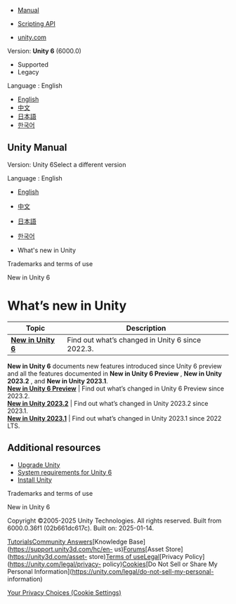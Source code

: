 [](https://docs.unity3d.com)

  * [Manual](../Manual/index.html)
  * [Scripting API](../ScriptReference/index.html)

  * [unity.com](https://unity.com/)

Version: **Unity 6** (6000.0)

  * Supported
  * Legacy

Language : English

  * [English](/Manual/WhatsNew.html)
  * [中文](/cn/current/Manual/WhatsNew.html)
  * [日本語](/ja/current/Manual/WhatsNew.html)
  * [한국어](/kr/current/Manual/WhatsNew.html)

[](https://docs.unity3d.com)

## Unity Manual

Version: Unity 6Select a different version

Language : English

  * [English](/Manual/WhatsNew.html)
  * [中文](/cn/current/Manual/WhatsNew.html)
  * [日本語](/ja/current/Manual/WhatsNew.html)
  * [한국어](/kr/current/Manual/WhatsNew.html)

  * What's new in Unity

[](TermsOfUse.html)

Trademarks and terms of use

[](WhatsNewUnity6.html)

New in Unity 6

# What’s new in Unity

**Topic** | **Description**  
---|---  
**[New in Unity 6](WhatsNewUnity6.html)** | Find out what’s changed in Unity 6 since 2022.3.   
**New in Unity 6** documents new features introduced since Unity 6 preview and
all the features documented in **New in Unity 6 Preview** , **New in Unity
2023.2** , and **New in Unity 2023.1**.  
**[New in Unity 6 Preview](WhatsNewUnity6Preview.html)** | Find out what’s changed in Unity 6 Preview since 2023.2.  
**[New in Unity 2023.2](WhatsNew20232.html)** | Find out what’s changed in Unity 2023.2 since 2023.1.  
**[New in Unity 2023.1](WhatsNew20231.html)** | Find out what’s changed in Unity 2023.1 since 2022 LTS.  
  
## Additional resources

  * [Upgrade Unity](UpgradeGuides.html)
  * [System requirements for Unity 6](system-requirements.html)
  * [Install Unity](GettingStartedInstallingUnity.html)

[](TermsOfUse.html)

Trademarks and terms of use

[](WhatsNewUnity6.html)

New in Unity 6

Copyright ©2005-2025 Unity Technologies. All rights reserved. Built from
6000.0.36f1 (02b661dc617c). Built on: 2025-01-14.

[Tutorials](https://learn.unity.com/)[Community
Answers](https://answers.unity3d.com)[Knowledge
Base](https://support.unity3d.com/hc/en-
us)[Forums](https://forum.unity3d.com)[Asset Store](https://unity3d.com/asset-
store)[Terms of
use](https://docs.unity3d.com/Manual/TermsOfUse.html)[Legal](https://unity.com/legal)[Privacy
Policy](https://unity.com/legal/privacy-
policy)[Cookies](https://unity.com/legal/cookie-policy)[Do Not Sell or Share
My Personal Information](https://unity.com/legal/do-not-sell-my-personal-
information)

[Your Privacy Choices (Cookie Settings)](javascript:void\(0\);)


